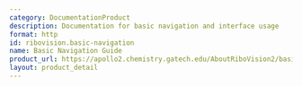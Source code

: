 ```yaml
---
category: DocumentationProduct
description: Documentation for basic navigation and interface usage
format: http
id: ribovision.basic-navigation
name: Basic Navigation Guide
product_url: https://apollo2.chemistry.gatech.edu/AboutRiboVision2/basic_navigation/
layout: product_detail
---
```

